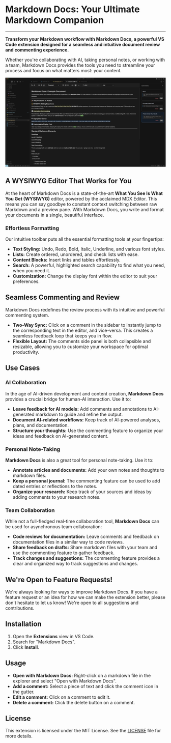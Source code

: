 # Markdown Docs: Your Ultimate Markdown Companion

---

**Transform your Markdown workflow with Markdown Docs, a powerful VS Code extension designed for a seamless and intuitive document review and commenting experience.**

Whether you're collaborating with AI, taking personal notes, or working with a team, Markdown Docs provides the tools you need to streamline your process and focus on what matters most: your content.

![Markdown Docs Screenshot](media/screenshot.png)

## A WYSIWYG Editor That Works for You

At the heart of Markdown Docs is a state-of-the-art **What You See Is What You Get (WYSIWYG)** editor, powered by the acclaimed MDX Editor. This means you can say goodbye to constant context switching between raw Markdown and a preview pane. With Markdown Docs, you write and format your documents in a single, beautiful interface.

### Effortless Formatting

Our intuitive toolbar puts all the essential formatting tools at your fingertips:

- **Text Styling:** Undo, Redo, Bold, Italic, Underline, and various font styles.
- **Lists:** Create ordered, unordered, and check lists with ease.
- **Content Blocks:** Insert links and tables effortlessly.
- **Search:** A powerful, highlighted search capability to find what you need, when you need it.
- **Customization:** Change the display font within the editor to suit your preferences.

## Seamless Commenting and Review

Markdown Docs redefines the review process with its intuitive and powerful commenting system.

- **Two-Way Sync:** Click on a comment in the sidebar to instantly jump to the corresponding text in the editor, and vice-versa. This creates a seamless feedback loop that keeps you in flow.
- **Flexible Layout:** The comments side panel is both collapsible and resizable, allowing you to customize your workspace for optimal productivity.

## Use Cases

### AI Collaboration

In the age of AI-driven development and content creation, **Markdown Docs** provides a crucial bridge for human-AI interaction. Use it to:

- **Leave feedback for AI models:** Add comments and annotations to AI-generated markdown to guide and refine the output.
- **Document AI-related workflows:** Keep track of AI-powered analyses, plans, and documentation.
- **Structure your thoughts:** Use the commenting feature to organize your ideas and feedback on AI-generated content.

### Personal Note-Taking

**Markdown Docs** is also a great tool for personal note-taking. Use it to:

- **Annotate articles and documents:** Add your own notes and thoughts to markdown files.
- **Keep a personal journal:** The commenting feature can be used to add dated entries or reflections to the notes.
- **Organize your research:** Keep track of your sources and ideas by adding comments to your research notes.

### Team Collaboration

While not a full-fledged real-time collaboration tool, **Markdown Docs** can be used for asynchronous team collaboration:

- **Code reviews for documentation:** Leave comments and feedback on documentation files in a similar way to code reviews.
- **Share feedback on drafts:** Share markdown files with your team and use the commenting feature to gather feedback.
- **Track changes and suggestions:** The commenting feature provides a clear and organized way to track suggestions and changes.

## We're Open to Feature Requests!

We're always looking for ways to improve Markdown Docs. If you have a feature request or an idea for how we can make the extension better, please don't hesitate to let us know! We're open to all suggestions and contributions.

## Installation

1. Open the **Extensions** view in VS Code.
2. Search for "Markdown Docs".
3. Click **Install**.

## Usage

- **Open with Markdown Docs:** Right-click on a markdown file in the explorer and select "Open with Markdown Docs".
- **Add a comment:** Select a piece of text and click the comment icon in the gutter.
- **Edit a comment:** Click on a comment to edit it.
- **Delete a comment:** Click the delete button on a comment.

## License

This extension is licensed under the MIT License. See the [LICENSE](LICENSE) file for more details.
